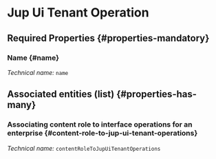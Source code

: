 #  Jup Ui Tenant Operation
<!--- THIS FILE IS GENERATED PLEASE DO NOT EDIT IT DIRECTLY --->



<OH code="jupUiTenantOperation"/>




## Required Properties {#properties-mandatory}
    
### Name {#name}



*Technical name:* ```name```
<PH code="jupUiTenantOperation:name"/>

    





## Associated entities (list) {#properties-has-many}

### Associating content role to interface operations for an enterprise {#content-role-to-jup-ui-tenant-operations}



*Technical name:* ```contentRoleToJupUiTenantOperations```
<PH code="jupUiTenantOperation:contentRoleToJupUiTenantOperations"/>




